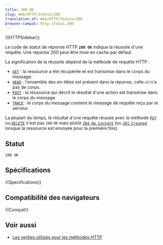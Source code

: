 ```yaml
---
title: 200 OK
slug: Web/HTTP/Status/200
translation_of: Web/HTTP/Status/200
browser-compat: http.status.200
---
```

{{HTTPSidebar}}

Le code de statut de réponse HTTP **`200 OK`** indique la réussite d'une requête. Une réponse 200 peut être mise en cache par défaut.

La signification de la réussite dépend de la méthode de requête HTTP&nbsp;:

- [`GET`](/fr/docs/Web/HTTP/Methods/GET)&nbsp;: la ressource a été récupérée et est transmise dans le corps du message.
- [`HEAD`](/fr/docs/Web/HTTP/Methods/HEAD)&nbsp;: l'ensemble des en-têtes est présent dans la réponse, celle-ci n'a pas de corps.
- [`POST`](/fr/docs/Web/HTTP/Methods/POST)&nbsp;: la ressource qui décrit le résultat d'une action est transmise dans le corps du message.
- [`TRACE`](/fr/docs/Web/HTTP/Methods/TRACE)&nbsp;: le corps du message contient le message de requête reçu par le serveur.

La plupart du temps, le résultat d'une requête réussie avec la méthode [`PUT`](/fr/docs/Web/HTTP/Methods/PUT) ou [`DELETE`](/fr/docs/Web/HTTP/Methods/DELETE) n'est pas `200` `OK` mais plutôt [`204 No Content`](/fr/docs/Web/HTTP/Status/204) (ou [`201 Created`](/fr/docs/Web/HTTP/Status/201) lorsque la ressource est envoyée pour la première fois).

## Statut

```
200 OK
```

## Spécifications

{{Specifications}}

## Compatibilité des navigateurs

{{Compat}}

## Voir aussi

- [Les verbes utilisés pour les méthodes HTTP](/fr/docs/Web/HTTP/Methods)
